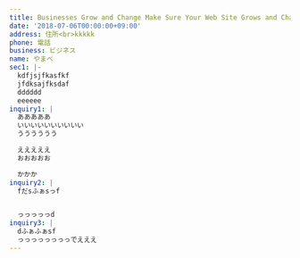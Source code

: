 ```yaml
---
title: Businesses Grow and Change Make Sure Your Web Site Grows and Changes with You!
date: '2018-07-06T00:00:00+09:00'
address: 住所<br>kkkkk
phone: 電話
business: ビジネス
name: やまべ
sec1: |-
  kdfjsjfkasfkf
  jfdksajfksdaf
  dddddd
  eeeeee
inquiry1: |
  あああああ
  いいいいいいいいいい
  うううううう

  えええええ
  おおおおお

  かかか
inquiry2: |
  fだsふぁsっf


  っっっっっd
inquiry3: |
  dふぁふぁsf
  っっっっっっっっでえええ
---
```


